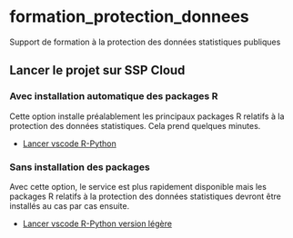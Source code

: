 # formation_protection_donnees

Support de formation à la protection des données statistiques publiques


## Lancer le projet sur SSP Cloud

### Avec installation automatique des packages R

Cette option installe préalablement les principaux packages R relatifs à la protection des données statistiques. Cela prend quelques minutes.

- [Lancer vscode R-Python](https://datalab.sspcloud.fr/launcher/ide/vscode-r-python-julia?name=vscode-formation-protection&version=2.3.5&s3=region-ec97c721&init.personalInit=«https%3A%2F%2Fraw.githubusercontent.com%2FInseeFrLab%2Fformation_protection_donnees%2Frefs%2Fheads%2Fmain%2Finit-scripts%2Fvscode-r-python.sh»)

### Sans installation des packages 

Avec cette option, le service est plus rapidement disponible mais les packages R relatifs à la protection des données statistiques devront être installés au cas par cas ensuite.

- [Lancer vscode R-Python version légère](https://datalab.sspcloud.fr/launcher/ide/vscode-r-python-julia?name=vscode-formation-protection&version=2.3.5&s3=region-ec97c721&init.personalInit=«https%3A%2F%2Fraw.githubusercontent.com%2FInseeFrLab%2Fformation_protection_donnees%2Frefs%2Fheads%2Fmain%2Finit-scripts%2Fvscode-r-python-light.sh»)

